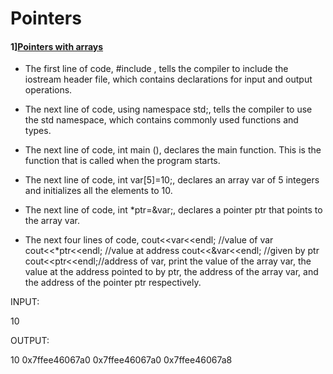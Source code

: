 # Pointers

#### 1][Pointers with arrays ](pointerswitharrays.cpp)
* The first line of code, #include <iostream>, tells the compiler to include the iostream header file, which contains declarations for input and output operations.

* The next line of code, using namespace std;, tells the compiler to use the std namespace, which contains commonly used functions and types.

* The next line of code, int main (), declares the main function. This is the function that is called when the program starts.

* The next line of code, int var[5]=10;, declares an array var of 5 integers and initializes all the elements to 10.

* The next line of code, int *ptr=&var;, declares a pointer ptr that points to the array var.

* The next four lines of code, cout<<var<<endl; //value of var cout<<*ptr<<endl; //value at address cout<<&var<<endl; //given by ptr cout<<ptr<<endl;//address of var, print the value of the array var, the value at the address pointed to by ptr, the address of the array var, and the address of the pointer ptr respectively.

INPUT:

  10

OUTPUT:

  10
  0x7ffee46067a0
  0x7ffee46067a0
  0x7ffee46067a8
